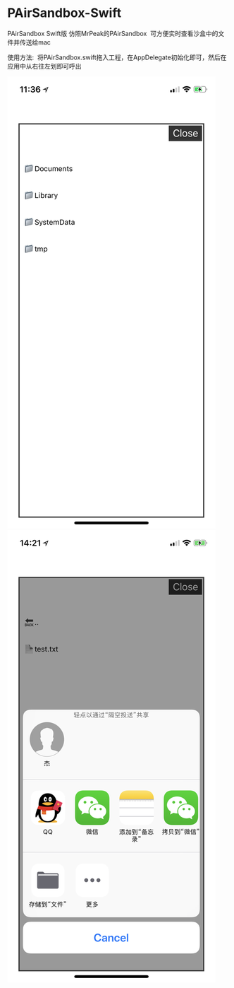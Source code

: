 # PAirSandbox-Swift
PAirSandbox Swift版  仿照MrPeak的PAirSandbox  可方便实时查看沙盒中的文件并传送给mac

使用方法:
  将PAirSandbox.swift拖入工程，在AppDelegate初始化即可，然后在应用中从右往左划即可呼出

![image](https://github.com/TeacherXue/PAirSandbox-Swift/raw/master/Screenshots/test.jpeg)
![image](https://github.com/TeacherXue/PAirSandbox-Swift/raw/master/Screenshots/test1.PNG)
